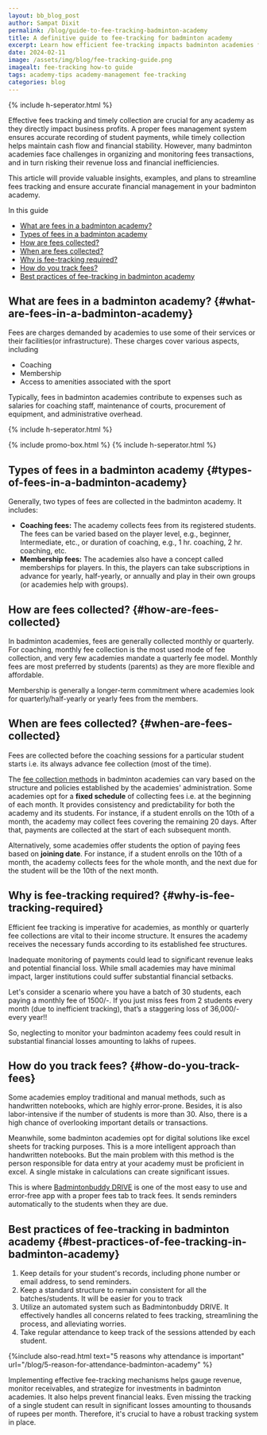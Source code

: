 ```yaml
---
layout: bb_blog_post
author: Sampat Dixit
permalink: /blog/guide-to-fee-tracking-badminton-academy
title: A definitive guide to fee-tracking for badminton academy
excerpt: Learn how efficient fee-tracking impacts badminton academies financial stability. Explore methods, challenges, and solutions for an accurate fees management process.
date: 2024-02-11
image: /assets/img/blog/fee-tracking-guide.png
imagealt: fee-tracking how-to guide
tags: academy-tips academy-management fee-tracking
categories: blog
---
```

{% include h-seperator.html %}

Effective fees tracking and timely collection are crucial for any academy as they directly impact business profits. A proper fees management system ensures accurate recording of student payments, while timely collection helps maintain cash flow and financial stability. However, many badminton academies face challenges in organizing and monitoring fees transactions, and in turn risking their revenue loss and financial inefficiencies.

This article will provide valuable insights, examples, and plans to streamline fees tracking and ensure accurate financial management in your badminton academy.

In this guide
- [What are fees in a badminton academy?](#what-are-fees-in-a-badminton-academy)
- [Types of fees in a badminton academy](#types-of-fees-in-a-badminton-academy)
- [How are fees collected?](#how-are-fees-collected)
- [When are fees collected?](#when-are-fees-collected)
- [Why is fee-tracking required?](#why-is-fee-tracking-required)
- [How do you track fees?](#how-do-you-track-fees)
- [Best practices of fee-tracking in badminton academy](#best-practices-of-fee-tracking-in-badminton-academy)




## What are fees in a badminton academy? {#what-are-fees-in-a-badminton-academy}

Fees are charges demanded by academies to use some of their services or their facilities(or infrastructure). These charges cover various aspects, including  



* Coaching
* Membership
* Access to amenities associated with the sport

Typically, fees in badminton academies contribute to expenses such as salaries for coaching staff, maintenance of courts, procurement of equipment, and administrative overhead. 

{% include h-seperator.html %}

{% include promo-box.html %}
{% include h-seperator.html %}


## Types of fees in a badminton academy {#types-of-fees-in-a-badminton-academy}

Generally, two types of fees are collected in the badminton academy. It includes:



* **Coaching fees:** The academy collects fees from its registered students. The fees can be varied based on the player level, e.g., beginner, Intermediate, etc., or duration of coaching, e.g., 1 hr. coaching, 2 hr. coaching, etc.
* **Membership fees:** The academies also have a concept called memberships for players. In this, the players can take subscriptions in advance for yearly, half-yearly, or annually and play in their own groups (or academies help with groups). 


## How are fees collected? {#how-are-fees-collected}

In badminton academies, fees are generally collected monthly or quarterly. For coaching, monthly fee collection is the most used mode of fee collection, and very few academies mandate a quarterly fee model. Monthly fees are most preferred by students (parents) as they are more flexible and affordable.

Membership is generally a longer-term commitment where academies look for quarterly/half-yearly or yearly fees from the members.


## When are fees collected? {#when-are-fees-collected}

Fees are collected before the coaching sessions for a particular student starts i.e. its always advance fee collection (most of the time).

The [fee collection methods](https://resources.badmintonbuddy.com/blog/fee-structure-badminton-academy) in badminton academies can vary based on the structure and policies established by the academies' administration. Some academies opt for a **fixed schedule** of collecting fees i.e. at the beginning of each month. It provides consistency and predictability for both the academy and its students. For instance, if a student enrolls on the 10th of a month, the academy may collect fees covering the remaining 20 days. After that, payments are collected at the start of each subsequent month.

Alternatively, some academies offer students the option of paying fees based on **joining date**. For instance, if a student enrolls on the 10th of a month, the academy collects fees for the whole month, and the next due for the student will be the 10th of the next month.


## Why is fee-tracking required? {#why-is-fee-tracking-required}

Efficient fee tracking is imperative for academies, as monthly or quarterly fee collections are vital to their income structure. It ensures the academy receives the necessary funds according to its established fee structures.

Inadequate monitoring of payments could lead to significant revenue leaks and potential financial loss. While small academies may have minimal impact, larger institutions could suffer substantial financial setbacks.

Let's consider a scenario where you have a batch of 30 students, each paying a monthly fee of 1500/-. If you just miss fees from 2 students every month (due to inefficient tracking), that’s a staggering loss of 36,000/- every year!!

So, neglecting to monitor your badminton academy fees could result in substantial financial losses amounting to lakhs of rupees.


## How do you track fees? {#how-do-you-track-fees}

Some academies employ traditional and manual methods, such as handwritten notebooks, which are highly error-prone. Besides, it is also labor-intensive if the number of students is more than 30. Also, there is a high chance of overlooking important details or transactions.

Meanwhile, some badminton academies opt for digital solutions like excel sheets for tracking purposes. This is a more intelligent approach than handwritten notebooks. But the main problem with this method is the person responsible for data entry at your academy must be proficient in excel. A single mistake in calculations can create significant issues.

This is where [Badmintonbuddy DRIVE](https://badmintonbuddy.com/) is one of the most easy to use and error-free app with a proper fees tab to track fees. It sends reminders automatically to the students when they are due.


## Best practices of fee-tracking in badminton academy {#best-practices-of-fee-tracking-in-badminton-academy}



1. Keep details for your student's records, including phone number or email address, to send reminders.
2. Keep a standard structure to remain consistent for all the batches/students. It will be easier for you to track
3. Utilize an automated system such as Badmintonbuddy DRIVE. It effectively handles all concerns related to fees tracking, streamlining the process, and alleviating worries.
4. Take regular attendance to keep track of the sessions attended by each student. 

{%include also-read.html text="5 reasons why attendance is important" url="/blog/5-reason-for-attendance-badminton-academy" %}



Implementing effective fee-tracking mechanisms helps gauge revenue, monitor receivables, and strategize for investments in badminton academies. It also helps prevent financial leaks. Even missing the tracking of a single student can result in significant losses amounting to thousands of rupees per month. Therefore, it's crucial to have a robust tracking system in place.

